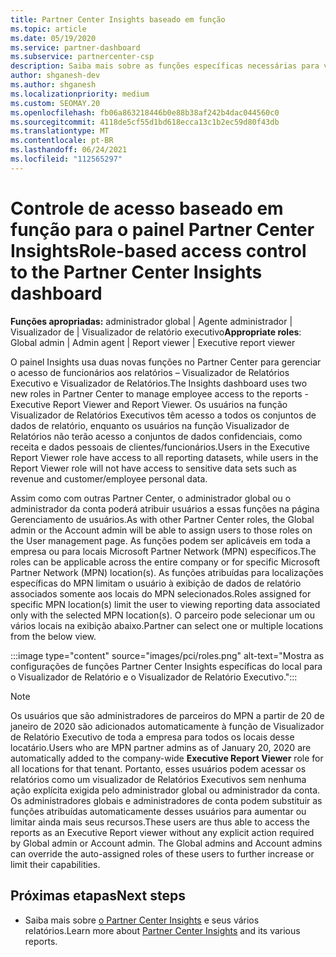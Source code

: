 ```yaml
---
title: Partner Center Insights baseado em função
ms.topic: article
ms.date: 05/19/2020
ms.service: partner-dashboard
ms.subservice: partnercenter-csp
description: Saiba mais sobre as funções específicas necessárias para ver Partner Center Insights. Elas incluem as funções de Visualizador de Relatório Executivo e Visualizador de Relatório.
author: shganesh-dev
ms.author: shganesh
ms.localizationpriority: medium
ms.custom: SEOMAY.20
ms.openlocfilehash: fb06a863218446b0e88b38af242b4dac044560c0
ms.sourcegitcommit: 4118de5cf55d1bd618ecca13c1b2ec59d80f43db
ms.translationtype: MT
ms.contentlocale: pt-BR
ms.lasthandoff: 06/24/2021
ms.locfileid: "112565297"
---
```

# <a name="role-based-access-control-to-the-partner-center-insights-dashboard"></a><span data-ttu-id="f3d34-104">Controle de acesso baseado em função para o painel Partner Center Insights</span><span class="sxs-lookup"><span data-stu-id="f3d34-104">Role-based access control to the Partner Center Insights dashboard</span></span>

<span data-ttu-id="f3d34-105">**Funções apropriadas:** administrador global | Agente administrador | Visualizador de | Visualizador de relatório executivo</span><span class="sxs-lookup"><span data-stu-id="f3d34-105">**Appropriate roles**: Global admin | Admin agent | Report viewer | Executive report viewer</span></span>

<span data-ttu-id="f3d34-106">O painel Insights usa duas novas funções no Partner Center para gerenciar o acesso de funcionários aos relatórios – Visualizador de Relatórios Executivo e Visualizador de Relatórios.</span><span class="sxs-lookup"><span data-stu-id="f3d34-106">The Insights dashboard uses two new roles in Partner Center to manage employee access to the reports - Executive Report Viewer and Report Viewer.</span></span>  <span data-ttu-id="f3d34-107">Os usuários na função Visualizador de Relatórios Executivos têm acesso a todos os conjuntos de dados de relatório, enquanto os usuários na função Visualizador de Relatórios não terão acesso a conjuntos de dados confidenciais, como receita e dados pessoais de clientes/funcionários.</span><span class="sxs-lookup"><span data-stu-id="f3d34-107">Users in the Executive Report Viewer role have access to all reporting datasets, while users in the Report Viewer role will not have access to sensitive data sets such as revenue and customer/employee personal data.</span></span>  

<span data-ttu-id="f3d34-108">Assim como com outras Partner Center, o administrador global ou o administrador da conta poderá atribuir usuários a essas funções na página Gerenciamento de usuários.</span><span class="sxs-lookup"><span data-stu-id="f3d34-108">As with other Partner Center roles, the Global admin or the Account admin will be able to assign users to those roles on the User management page.</span></span> <span data-ttu-id="f3d34-109">As funções podem ser aplicáveis em toda a empresa ou para locais Microsoft Partner Network (MPN) específicos.</span><span class="sxs-lookup"><span data-stu-id="f3d34-109">The roles can be applicable across the entire company or for specific Microsoft Partner Network (MPN) location(s).</span></span> <span data-ttu-id="f3d34-110">As funções atribuídas para localizações específicas do MPN limitam o usuário à exibição de dados de relatório associados somente aos locais do MPN selecionados.</span><span class="sxs-lookup"><span data-stu-id="f3d34-110">Roles assigned for specific MPN location(s) limit the user to viewing reporting data associated only with the selected MPN location(s).</span></span> <span data-ttu-id="f3d34-111">O parceiro pode selecionar um ou vários locais na exibição abaixo.</span><span class="sxs-lookup"><span data-stu-id="f3d34-111">Partner can select one or multiple locations from the below view.</span></span>

:::image type="content" source="images/pci/roles.png" alt-text="Mostra as configurações de funções Partner Center Insights específicas do local para o Visualizador de Relatório e o Visualizador de Relatório Executivo.":::

>[!Note]
> <span data-ttu-id="f3d34-113">Os usuários que são administradores de parceiros do MPN a partir de 20  de janeiro de 2020 são adicionados automaticamente à função de Visualizador de Relatório Executivo de toda a empresa para todos os locais desse locatário.</span><span class="sxs-lookup"><span data-stu-id="f3d34-113">Users who are MPN partner admins as of January 20, 2020 are automatically added to the company-wide **Executive Report Viewer** role for all locations for that tenant.</span></span> <span data-ttu-id="f3d34-114">Portanto, esses usuários podem acessar os relatórios como um visualizador de Relatórios Executivos sem nenhuma ação explícita exigida pelo administrador global ou administrador da conta. Os administradores globais e administradores de conta podem substituir as funções atribuídas automaticamente desses usuários para aumentar ou limitar ainda mais seus recursos.</span><span class="sxs-lookup"><span data-stu-id="f3d34-114">These users are thus able to access the reports as an Executive Report viewer without any explicit action required by Global admin or Account admin. The Global admins and Account admins can override the auto-assigned roles of these users to further increase or limit their capabilities.</span></span>

## <a name="next-steps"></a><span data-ttu-id="f3d34-115">Próximas etapas</span><span class="sxs-lookup"><span data-stu-id="f3d34-115">Next steps</span></span>

- <span data-ttu-id="f3d34-116">Saiba mais sobre [o Partner Center Insights](partner-center-insights.md) e seus vários relatórios.</span><span class="sxs-lookup"><span data-stu-id="f3d34-116">Learn more about [Partner Center Insights](partner-center-insights.md) and its various reports.</span></span>
